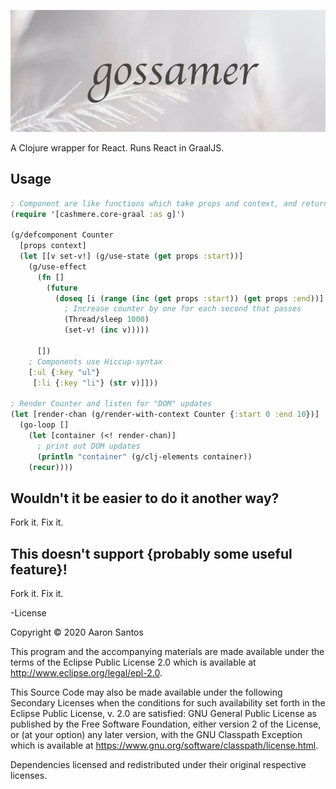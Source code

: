 ![cashmere logo](./resources/logo.png)

A Clojure wrapper for React. Runs React in GraalJS.

## Usage

```clojure
; Component are like functions which take props and context, and return elements
(require '[cashmere.core-graal :as g]')

(g/defcomponent Counter
  [props context]
  (let [[v set-v!] (g/use-state (get props :start))]
    (g/use-effect
      (fn []
        (future
          (doseq [i (range (inc (get props :start)) (get props :end))]
            ; Increase counter by one for each second that passes
            (Thread/sleep 1000)
            (set-v! (inc v)))))

      [])
    ; Components use Hiccup-syntax
    [:ul {:key "ul"}
     [:li {:key "li"} (str v)]]))

; Render Counter and listen for "DOM" updates
(let [render-chan (g/render-with-context Counter {:start 0 :end 10})]
  (go-loop []
    (let [container (<! render-chan)]
      ; print out DOM updates
      (println "container" (g/clj-elements container))
    (recur))))
```

## Wouldn't it be easier to do it another way?

Fork it. Fix it.

## This doesn't support {probably some useful feature}!

Fork it. Fix it.

-License

Copyright © 2020 Aaron Santos

This program and the accompanying materials are made available under the
terms of the Eclipse Public License 2.0 which is available at
http://www.eclipse.org/legal/epl-2.0.

This Source Code may also be made available under the following Secondary
Licenses when the conditions for such availability set forth in the Eclipse
Public License, v. 2.0 are satisfied: GNU General Public License as published by
the Free Software Foundation, either version 2 of the License, or (at your
option) any later version, with the GNU Classpath Exception which is available
at https://www.gnu.org/software/classpath/license.html.

Dependencies licensed and redistributed under their original respective licenses.
